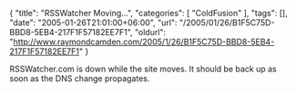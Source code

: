 {
	"title": "RSSWatcher Moving...",
	"categories": [
		"ColdFusion"
	],
	"tags": [],
	"date": "2005-01-26T21:01:00+06:00",
	"url": "/2005/01/26/B1F5C75D-BBD8-5EB4-217F1F57182EE7F1",
	"oldurl": "http://www.raymondcamden.com/2005/1/26/B1F5C75D-BBD8-5EB4-217F1F57182EE7F1"
}

RSSWatcher.com is down while the site moves. It should be back up as soon as the DNS change propagates.
